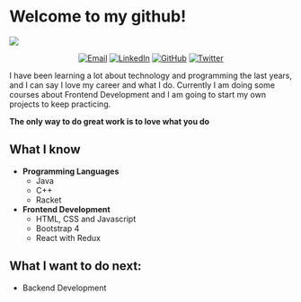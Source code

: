 # Welcome to my github!
![](https://github.com/Meliwi/Meliwi/blob/master/MeliwiGithub.png)


<p align="center">
<a href="mailto:melimusich@gmail.com" target="_blank"><img src="https://img.shields.io/badge/-Gmail-c14438?style=flat-square&logo=Gmail&logoColor=white" alt="Email"></a>
<a href="https://www.linkedin.com/in/melissa-gonz%C3%A1lez-nebrijo-436910191/" target="_blank"><img src="https://img.shields.io/badge/LinkedIn-%230077B5.svg?&style=flat-square&logo=linkedin&logoColor=white" alt="LinkedIn"></a>
<a href="https://github.com/Meliwi" target="_blank"><img src="https://img.shields.io/badge/-GitHub-181717?style=flat-square&logo=github" alt="GitHub"></a>
<a href="https://twitter.com/MelissaNebrijo" target="_blank"><img src="https://img.shields.io/badge/-Twitter-1ca0f1?style=flat-square&labelColor=1ca0f1&logo=twitter&logoColor=white" alt="Twitter"></a>
</p>

I have been learning a lot about technology and programming the last years, and I can say I love my career and what I do. Currently I am doing some courses about Frontend Development and I am going to start my own projects to keep practicing. 

**The only way to do great work is to love what you do** 

## What I know 
- **Programming Languages**
	- Java
	- C++
	- Racket
- **Frontend Development**
	- HTML, CSS and Javascript
	- Bootstrap 4 
	- React with Redux 

## What I want to do next: 
- Backend Development 


